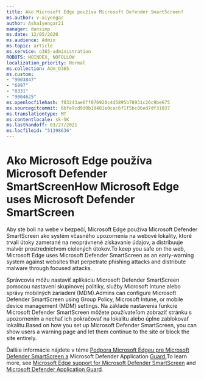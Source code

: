 ```yaml
---
title: Ako Microsoft Edge používa Microsoft Defender SmartScreen?
ms.author: v-aiyengar
author: AshaIyengar21
manager: dansimp
ms.date: 12/05/2020
ms.audience: Admin
ms.topic: article
ms.service: o365-administration
ROBOTS: NOINDEX, NOFOLLOW
localization_priority: Normal
ms.collection: Adm_O365
ms.custom:
- "9003847"
- "6897"
- "8331"
- "9004625"
ms.openlocfilehash: f03243ae6ff076920c4d5895b78931c26c9be675
ms.sourcegitcommit: 6bfe9cd9d0b18481e0cac6f1f5bc86ed7df31037
ms.translationtype: MT
ms.contentlocale: sk-SK
ms.lasthandoff: 03/27/2021
ms.locfileid: "51398636"
---
```

# <a name="how-microsoft-edge-uses-microsoft-defender-smartscreen"></a><span data-ttu-id="18a58-102">Ako Microsoft Edge používa Microsoft Defender SmartScreen</span><span class="sxs-lookup"><span data-stu-id="18a58-102">How Microsoft Edge uses Microsoft Defender SmartScreen</span></span>

<span data-ttu-id="18a58-103">Aby ste boli na webe v bezpečí, Microsoft Edge používa Microsoft Defender SmartScreen ako systém včasného upozornenia na webové lokality, ktoré trvali útoky zamerané na neoprávnené získavanie údajov, a distribuuje malvér prostredníctvom cielených útokov.</span><span class="sxs-lookup"><span data-stu-id="18a58-103">To keep you safe on the web, Microsoft Edge uses Microsoft Defender SmartScreen as an early-warning system against websites that perpetrate phishing attacks and distribute malware through focused attacks.</span></span>

<span data-ttu-id="18a58-104">Správcovia môžu nastaviť aplikáciu Microsoft Defender SmartScreen pomocou nastavení skupinovej politiky, služby Microsoft Intune alebo správy mobilných zariadení (MDM).</span><span class="sxs-lookup"><span data-stu-id="18a58-104">Admins can configure Microsoft Defender SmartScreen using Group Policy, Microsoft Intune, or mobile device management (MDM) settings.</span></span> <span data-ttu-id="18a58-105">Na základe nastavenia funkcie Microsoft Defender SmartScreen môžete používateľom zobraziť stránku s upozornením a nechať ich pokračovať na lokalitu alebo úplne zablokovať lokalitu.</span><span class="sxs-lookup"><span data-stu-id="18a58-105">Based on how you set up Microsoft Defender SmartScreen, you can show users a warning page and let them continue to the site or block the site entirely.</span></span>

<span data-ttu-id="18a58-106">Ďalšie informácie nájdete v téme [Podpora Microsoft Edgeu pre Microsoft Defender SmartScreen a](https://go.microsoft.com/fwlink/?linkid=2133081) Microsoft Defender Application [Guard.](https://go.microsoft.com/fwlink/?linkid=2132839)</span><span class="sxs-lookup"><span data-stu-id="18a58-106">To learn more, see [Microsoft Edge support for Microsoft Defender SmartScreen](https://go.microsoft.com/fwlink/?linkid=2133081) and [Microsoft Defender Application Guard](https://go.microsoft.com/fwlink/?linkid=2132839).</span></span>